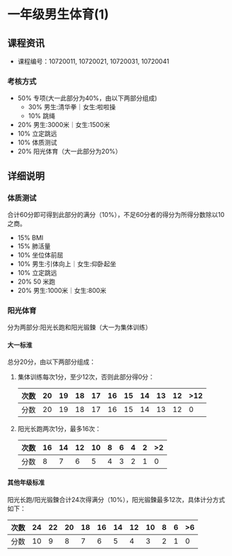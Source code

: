 # 一年级男生体育(1)
## 课程资讯
- 课程编号：10720011, 10720021, 10720031, 10720041

### 考核方式
- 50% 专项(大一此部分为40%，由以下两部分组成)
  - 30% 男生:清华拳｜女生:啦啦操
  - 10% 跳绳
- 20% 男生:3000米｜女生:1500米  
- 10% 立定跳远
- 10% 体质测试
- 20% 阳光体育（大一此部分为20%）

## 详细说明
### 体质测试
合计60分即可得到此部分的满分（10%），不足60分者的得分为所得分数除以10之商。
* 15% BMI
* 15% 肺活量
* 10% 坐位体前屈
* 10% 男生:引体向上｜女生:仰卧起坐
* 10% 立定跳远
* 20% 50 米跑
* 20% 男生:1000米｜女生:800米

### 阳光体育
分为两部分:阳光长跑和阳光锻鍊（大一为集体训练）

#### 大一标淮
总分20分，由以下两部分组成：  
1. 集体训练每次1分，至少12次，否则此部分得0分：

   | 次数 | 20   | 19   | 18   | 17   | 16   | 15   | 14   | 13   | 12   | >12  |
   | ---- | ---- | ---- | ---- | ---- | ---- | ---- | ---- | ---- | ---- | ---- |
   | 分数 | 20   | 19   | 18   | 17   | 16   | 15   | 14   | 13   | 12   | 0    |

2. 阳光长跑两次1分，最多16次：

   | 次数 | 16   | 14   | 12   | 10   | 8    | 6    | 4    | 2    | >2   |
   | ---- | ---- | ---- | ---- | ---- | ---- | ---- | ---- | ---- | ---- |
   | 分数 | 8    | 7    | 6    | 5    | 4    | 3    | 2    | 1    | 0    |

#### 其他年级标准

阳光长跑/阳光锻鍊合计24次得满分（10%），阳光锻鍊最多12次，具体计分方式如下：

| 次数 | 24   | 22   | 20   | 18   | 16   | 14   | 12   | 10   | 8    | 6    | >6   |
| ---- | ---- | ---- | ---- | ---- | ---- | ---- | ---- | ---- | ---- | ---- | ---- |
| 分数 | 10   | 9    | 8    | 7    | 6    | 5    | 4    | 3    | 2    | 1    | 0    |

